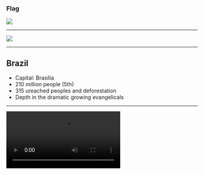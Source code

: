 ### Flag

![](https://upload.wikimedia.org/wikipedia/en/0/05/Flag_of_Brazil.svg)

---------------

![](https://upload.wikimedia.org/wikipedia/commons/b/bc/BRA_orthographic.svg)


---------------

## Brazil

- Capital: Brasília
- 210 million people (5th)
- 315 ureached peoples and deforestation
- Depth in the dramatic growing evangelicals

---------------

![](https://f000.backblazeb2.com/file/ccw-prayer/brazil.mp4)